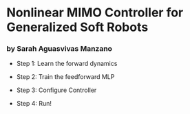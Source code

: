 # Nonlinear MIMO Controller for Generalized Soft Robots
### by Sarah Aguasvivas Manzano

- Step 1: Learn the forward dynamics

- Step 2: Train the feedforward MLP


- Step 3: Configure Controller


- Step 4: Run! 
